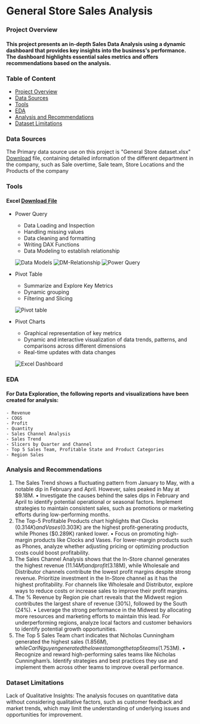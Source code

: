 # General Store Sales Analysis
### Project Overview
#### This project presents an in-depth Sales Data Analysis using a dynamic dashboard that provides key insights into the business's performance. The dashboard highlights essential sales metrics and offers recommendations based on the analysis.

### Table of Content
-  [Project Overview](#project-overview)
-  [Data Sources](#data-sources)
-  [Tools](#tools)
-  [EDA](#eda)
-  [Analysis and Recommendations](#analysis-and-recommendations)
-  [Dataset Limitations](#dataset-limitations)

### Data Sources
The Primary data source use on this project is "General Store dataset.xlsx" [Download](https://bit.ly/generalstoredataset) file, containing detailed information of the different department in the company, such as Sale overtime, Sale team, Store Locations and the Products of the company

### Tools
#### Excel   [Download File](https://bit.ly/generalstoredataset)
- Power Query
    -  Data Loading and Inspection
    -  Handling missing values
    -  Data cleaning and formatting
    -  Writing DAX Functions
    -  Data Modeling to establish relationship

   ![Data Models](https://github.com/user-attachments/assets/023ecf3d-9bf9-4095-9bc2-77decaae5202)               ![DM-Relationship](https://github.com/user-attachments/assets/1c4fa179-6512-41aa-b2ba-b58785820fcb)              ![Power Query](https://github.com/user-attachments/assets/e92811fb-6860-466f-bd15-22184cf51d44)


-  Pivot Table

    -  Summarize and Explore Key Metrics
    -  Dynamic grouping
    -  Filtering and Slicing
   

    ![Pivot table](https://github.com/user-attachments/assets/c6e3f6e9-d3d1-4bd9-914c-b57c334e731d)


-  Pivot Charts
    -  Graphical representation of key metrics
    -  Dynamic and interactive visualization of data trends, patterns, and comparisons across different dimensions
    -  Real-time updates with data changes

   ![Excel Dashboard](https://github.com/user-attachments/assets/4234a2e7-586f-44c3-8b5c-68d8bff00655)

### EDA
####  For Data Exploration, the following reports and visualizations have been created for analysis:
```
- Revenue
- COGS
- Profit
- Quantity
- Sales Channel Analysis
- Sales Trend
- Slicers by Quarter and Channel
- Top 5 Sales Team, Profitable State and Product Categories
- Region Sales
  ```


### Analysis and Recommendations
1. The Sales Trend shows a fluctuating pattern from January to May, with a notable dip in February and April. However, sales peaked in May at $9.18M.
•  	Investigate the causes behind the sales dips in February and April to identify potential operational or seasonal factors. Implement strategies to maintain consistent sales, such as promotions or marketing efforts during low-performing months.
2. The Top-5 Profitable Products chart highlights that Clocks ($0.314K) and Vases ($0.303K) are the highest profit-generating products, while Phones ($0.289K) ranked lower.
•	  Focus on promoting high-margin products like Clocks and Vases. For lower-margin products such as Phones, analyze whether adjusting pricing or optimizing production costs could boost profitability.
3. The Sales Channel Analysis shows that the In-Store channel generates the highest revenue ($11.14M) and profit ($3.18M), while Wholesale and Distributor channels contribute the lowest profit margins despite strong revenue.
     Prioritize investment in the In-Store channel as it has the highest profitability. For channels like Wholesale and Distributor, explore ways to reduce costs or increase sales to improve their profit margins.
4. The % Revenue by Region pie chart reveals that the Midwest region contributes the largest share of revenue (30%), followed by the South (24%).
  •	Leverage the strong performance in the Midwest by allocating more resources and marketing efforts to maintain this lead. For underperforming regions, analyze local factors and customer behaviors to identify potential growth opportunities.
5. The Top 5 Sales Team chart indicates that Nicholas Cunningham generated the highest sales ($1.856M), while Carl Nguyen generated the lowest among the top 5 teams ($1.753M).
  •	Recognize and reward high-performing sales teams like Nicholas Cunningham’s. Identify strategies and best practices they use and implement them across other teams to improve overall performance.

### Dataset Limitations
Lack of Qualitative Insights: The analysis focuses on quantitative data without considering qualitative factors, such as customer feedback and market trends, which may limit the understanding of underlying issues and opportunities for improvement.

